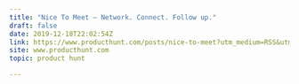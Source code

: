 ```yaml
---
title: "Nice To Meet — Network. Connect. Follow up."
draft: false
date: 2019-12-18T22:02:54Z
link: https://www.producthunt.com/posts/nice-to-meet?utm_medium=RSS&utm_source=hune
site: www.producthunt.com
topic: product hunt  

---
```

